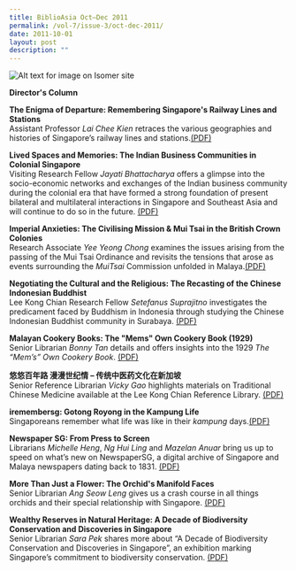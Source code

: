 ```yaml
---
title: BiblioAsia Oct–Dec 2011
permalink: /vol-7/issue-3/oct-dec-2011/
date: 2011-10-01
layout: post
description: ""
---
```

![Alt text for image on Isomer site](/images/covers/ba7-3.jpg)

<a style="text-decoration: none; font-weight: bold;" href="/vol-7/issue-3/oct-dec-2011/director-column/">Director's Column</a>

<a style="text-decoration: none; font-weight: bold;" href="/vol-7/issue-3/oct-dec-2011/singapore-railway-lines/">The Enigma of Departure: Remembering Singapore's Railway Lines and Stations</a>
<br>Assistant Professor *Lai Chee Kien* retraces the various geographies and histories of Singapore’s railway lines and stations.[(PDF)](/files/pdf/vol-7/issue-3/v7-issue3_Enigma.pdf)

<a style="text-decoration: none; font-weight: bold;" href="/vol-7/issue-3/oct-dec-2011/singapore-indian-business-communities/">Lived Spaces and Memories: The Indian Business Communities in Colonial Singapore</a><br>Visiting Research Fellow *Jayati Bhattacharya* offers a glimpse into the socio-economic networks and exchanges of the Indian business community during the colonial era that have formed a strong foundation of present bilateral and multilateral interactions in Singapore and Southeast Asia and will continue to do so in the future. [(PDF)](/files/pdf/vol-7/issue-3/v7-issue3_SpacesMemories.pdf)

<a style="text-decoration: none; font-weight: bold;" href="/vol-7/issue-3/oct-dec-2011/mui-tsai-crown-colonies/">Imperial Anxieties: The Civilising Mission &amp; Mui Tsai in the British Crown Colonies</a><br>
Research Associate *Yee Yeong Chong* examines the issues arising from the passing of the Mui Tsai Ordinance and revisits the tensions that arose as events surrounding the *MuiTsai* Commission unfolded in Malaya.[(PDF)](/files/pdf/vol-7/issue-3/v7-issue3_ImperialAnxieties.pdf)

<a style="text-decoration: none; font-weight: bold;" href="/vol-7/issue-3/oct-dec-2011/chinese-indonesian-buddhist-cultural-religious/">Negotiating the Cultural and the Religious: The Recasting of the Chinese Indonesian Buddhist</a><br>
Lee Kong Chian Research Fellow *Setefanus
Suprajitno* investigates the predicament faced by Buddhism in Indonesia through studying the  Chinese Indonesian Buddhist community in Surabaya.
[(PDF)](/files/pdf/vol-7/issue-3/v7-issue3_CulturalReligious.pdf)

<a style="text-decoration: none; font-weight: bold;" href="/vol-7/issue-3/oct-dec-2011/malayan-cookery-book/">Malayan Cookery Books: The "Mems" Own Cookery Book (1929)</a><br> Senior Librarian *Bonny Tan* details and offers insights into the 1929 *The “Mem’s” Own Cookery Book*. [(PDF)](/files/pdf/vol-7/issue-3/v7-issue3_Malayan-Cookery.pdf)





**悠悠百年路 漫漫世纪情 – 传统中医药文化在新加坡**<br>Senior Reference Librarian *Vicky Gao* highlights materials on Traditional Chinese Medicine available at the Lee Kong Chian Reference Library. [(PDF)](/files/pdf/vol-7/issue-3/v7-issue3_Chinese.pdf)

**iremembersg: Gotong Royong in the Kampung Life**<br>Singaporeans remember what life was like in their *kampung* days.[(PDF)](/files/pdf/vol-7/issue-3/v7-issue3_IRememberSg.pdf)

**Newspaper SG: From Press to Screen**<br>Librarians *Michelle Heng*, *Ng Hui Ling* and *Mazelan Anuar* bring us up to speed on what’s new on NewspaperSG, a digital archive of Singapore and Malaya newspapers dating back to 1831. [(PDF)](/files/pdf/vol-7/issue-3/v7-issue3_NewspaperSg.pdf)

**More Than Just a Flower: The Orchid's Manifold Faces**<br>Senior Librarian *Ang Seow Leng* gives us a crash course in all things orchids and their special relationship with Singapore. [(PDF)](/files/pdf/vol-7/issue-3/v7-issue3_OrchidManifold.pdf)

**Wealthy Reserves in Natural Heritage: A Decade of Biodiversity Conservation and Discoveries in Singapore**<br>Senior Librarian *Sara Pek* shares more about “A Decade of Biodiversity Conservation and Discoveries in Singapore”, an exhibition marking Singapore’s commitment to biodiversity conservation. [(PDF)](/files/pdf/vol-7/issue-3/v7-issue3_BiodiversityDiscoveries.pdf)